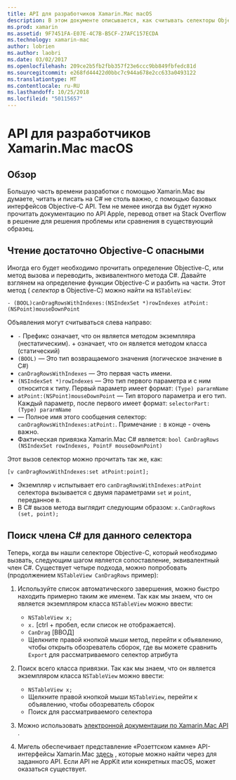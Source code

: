 ```yaml
---
title: API для разработчиков Xamarin.Mac macOS
description: В этом документе описывается, как считывать селекторы Objective-C и как найти соответствующие методы C# в приложении Xamarin.Mac.
ms.prod: xamarin
ms.assetid: 9F7451FA-E07E-4C7B-B5CF-27AFC157ECDA
ms.technology: xamarin-mac
author: lobrien
ms.author: laobri
ms.date: 03/02/2017
ms.openlocfilehash: 209ce2b5fb2fbb357f23e6ccc9bb849fbfedc81d
ms.sourcegitcommit: e268fd44422d0bbc7c944a678e2cc633a0493122
ms.translationtype: MT
ms.contentlocale: ru-RU
ms.lasthandoff: 10/25/2018
ms.locfileid: "50115657"
---
```

# <a name="macos-apis-for-xamarinmac-developers"></a>API для разработчиков Xamarin.Mac macOS

## <a name="overview"></a>Обзор

Большую часть времени разработки с помощью Xamarin.Mac вы думаете, читать и писать на C# не столь важно, с помощью базовых интерфейсов Objective-C API. Тем не менее иногда вы будет нужно прочитать документацию по API Apple, перевод ответ на Stack Overflow в решение для решения проблемы или сравнения в существующий образец.

## <a name="reading-enough-objective-c-to-be-dangerous"></a>Чтение достаточно Objective-C опасными

Иногда его будет необходимо прочитать определение Objective-C, или метод вызова и переводить, эквивалентного метода C#. Давайте взглянем на определение функции Objective-C и разбить на части. Этот метод ( *селектор* в Objective-C) можно найти на `NSTableView`:

```objc
- (BOOL)canDragRowsWithIndexes:(NSIndexSet *)rowIndexes atPoint:(NSPoint)mouseDownPoint
```

Объявления могут считываться слева направо:

- `-` Префикс означает, что он является методом экземпляра (нестатическим). + означает, что он является методом класса (статический)
- `(BOOL)` — Это тип возвращаемого значения (логическое значение в C#)
- `canDragRowsWithIndexes` — Это первая часть имени.
- `(NSIndexSet *)rowIndexes` — Это тип первого параметра и с ним относится к типу. Первый параметр имеет формат: `(Type) pararmName`
- `atPoint:(NSPoint)mouseDownPoint` — Тип второго параметра и его тип. Каждый параметр, после первого имеет формат: `selectorPart:(Type) pararmName`
- — Полное имя этого сообщения селектор: `canDragRowsWithIndexes:atPoint:`. Примечание `:` в конце - очень важно.
- Фактическая привязка Xamarin.Mac C# является: `bool CanDragRows (NSIndexSet rowIndexes, PointF mouseDownPoint)`

Этот вызов селектор можно прочитать так же, как:

```objc
[v canDragRowsWithIndexes:set atPoint:point];
```

- Экземпляр `v` испытывает его `canDragRowsWithIndexes:atPoint` селектора вызывается с двумя параметрами `set` и `point`, переданное в.
- В C# вызов метода выглядит следующим образом: `x.CanDragRows (set, point);`

<a name="finding_selector" />

## <a name="finding-the-c-member-for-a-given-selector"></a>Поиск члена C# для данного селектора

Теперь, когда вы нашли селекторе Objective-C, который необходимо вызвать, следующим шагом является сопоставление, эквивалентный член C#. Существует четыре подхода, можно попробовать (продолжением `NSTableView CanDragRows` пример):

1. Используйте список автоматического завершения, можно быстро находить примерно таким же именем. Так как мы знаем, что он является экземпляром класса `NSTableView` можно ввести:

    - `NSTableView x;`
    - `x.` [ctrl + пробел, если список не отображается).
    - `CanDrag` [ВВОД]
    - Щелкните правой кнопкой мыши метод, перейти к объявлению, чтобы открыть обозреватель сборок, где вы можете сравнить `Export` для рассматриваемого селектор атрибута

2. Поиск всего класса привязки. Так как мы знаем, что он является экземпляром класса `NSTableView` можно ввести:

    - `NSTableView x;`
    - Щелкните правой кнопкой мыши `NSTableView`, перейти к объявлению, чтобы обозреватель сборок
    - Поиск для рассматриваемого селектора

3. Можно использовать [электронной документации по Xamarin.Mac API](https://docs.microsoft.com/dotnet/api/?view=xamarinmac-3.0) .

4. Мигель обеспечивает представление «Розеттском камне» API-интерфейсы Xamarin.Mac [здесь](http://tirania.org/tmp/rosetta.html) , которые можно найти через для заданного API. Если API не AppKit или конкретных macOS, может оказаться существует.

<!--
Note: In some cases, the assembly browser can hit a bug where it will open but not jump to the right definition. Keep that tab open, switch back to your source code and try again.
Note: The assembly browser tricks currently only works with Xamarin.Mac Classic. This will be fixed in a future version.
-->
